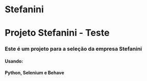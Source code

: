 # Stefanini

# Projeto Stefanini - Teste

### Este é um projeto para a seleção da empresa Stefanini

#### Usando:
#### Python, Selenium e Behave
